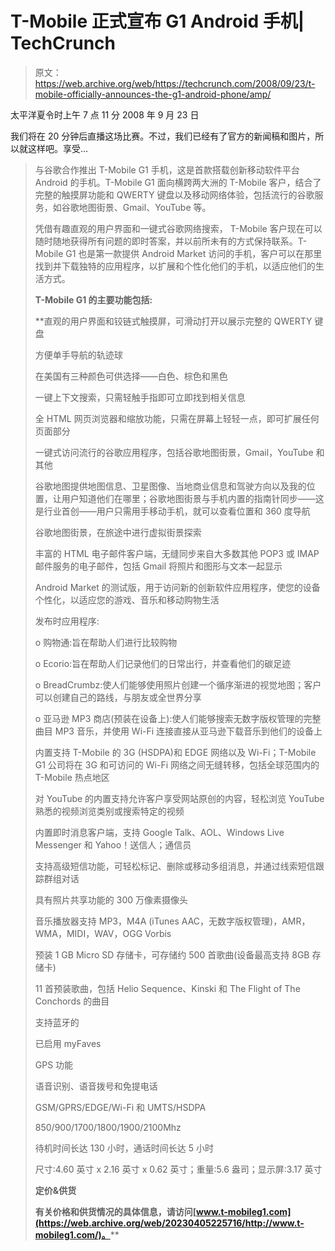# T-Mobile 正式宣布 G1 Android 手机| TechCrunch

> 原文：<https://web.archive.org/web/https://techcrunch.com/2008/09/23/t-mobile-officially-announces-the-g1-android-phone/amp/>

太平洋夏令时上午 7 点 11 分 2008 年 9 月 23 日

我们将在 20 分钟后直播这场比赛。不过，我们已经有了官方的新闻稿和图片，所以就这样吧。享受…

> 与谷歌合作推出 T-Mobile G1 手机，这是首款搭载创新移动软件平台 Android 的手机。T-Mobile G1 面向横跨两大洲的 T-Mobile 客户，结合了完整的触摸屏功能和 QWERTY 键盘以及移动网络体验，包括流行的谷歌服务，如谷歌地图街景、Gmail、YouTube 等。
> 
> 凭借有趣直观的用户界面和一键式谷歌网络搜索，
> T-Mobile 客户现在可以随时随地获得所有问题的即时答案，并以前所未有的方式保持联系。T-Mobile G1 也是第一款提供 Android Market 访问的手机，客户可以在那里找到并下载独特的应用程序，以扩展和个性化他们的手机，以适应他们的生活方式。
> 
> **T-Mobile G1 的主要功能包括:**
> 
>  **直观的用户界面和铰链式触摸屏，可滑动打开以展示完整的 QWERTY 键盘
> 
> 方便单手导航的轨迹球
> 
> 在美国有三种颜色可供选择——白色、棕色和黑色
> 
> 一键上下文搜索，只需轻触手指即可立即找到相关信息
> 
> 全 HTML 网页浏览器和缩放功能，只需在屏幕上轻轻一点，即可扩展任何页面部分
> 
> 一键式访问流行的谷歌应用程序，包括谷歌地图街景，Gmail，YouTube 和其他
> 
> 谷歌地图提供地图信息、卫星图像、当地商业信息和驾驶方向以及我的位置，让用户知道他们在哪里；谷歌地图街景与手机内置的指南针同步——这是行业首创——用户只需用手移动手机，就可以查看位置和 360 度导航
> 
> 谷歌地图街景，在旅途中进行虚拟街景探索
> 
> 丰富的 HTML 电子邮件客户端，无缝同步来自大多数其他 POP3 或 IMAP 邮件服务的电子邮件，包括 Gmail 将照片和图形与文本一起显示
> 
> Android Market 的测试版，用于访问新的创新软件应用程序，使您的设备个性化，以适应您的游戏、音乐和移动购物生活
> 
> 发布时应用程序:
> 
> o 购物通:旨在帮助人们进行比较购物
> 
> o Ecorio:旨在帮助人们记录他们的日常出行，并查看他们的碳足迹
> 
> o BreadCrumbz:使人们能够使用照片创建一个循序渐进的视觉地图；客户可以创建自己的路线，与朋友或全世界分享
> 
> o 亚马逊 MP3 商店(预装在设备上):使人们能够搜索无数字版权管理的完整曲目 MP3 音乐，并使用 Wi-Fi 连接直接从亚马逊下载音乐到他们的设备上
> 
> 内置支持 T-Mobile 的 3G (HSDPA)和 EDGE 网络以及 Wi-Fi；T-Mobile G1 公司将在 3G 和可访问的 Wi-Fi 网络之间无缝转移，包括全球范围内的 T-Mobile 热点地区
> 
> 对 YouTube 的内置支持允许客户享受网站原创的内容，轻松浏览 YouTube 熟悉的视频浏览类别或搜索特定的视频
> 
> 内置即时消息客户端，支持 Google Talk、AOL、Windows Live Messenger 和 Yahoo！送信人；通信员
> 
> 支持高级短信功能，可轻松标记、删除或移动多组消息，并通过线索短信跟踪群组对话
> 
> 具有照片共享功能的 300 万像素摄像头
> 
> 音乐播放器支持 MP3，M4A (iTunes AAC，无数字版权管理)，AMR，WMA，MIDI，WAV，OGG Vorbis
> 
> 预装 1 GB Micro SD 存储卡，可存储约 500 首歌曲(设备最高支持 8GB 存储卡)
> 
> 11 首预装歌曲，包括 Helio Sequence、Kinski 和 The Flight of The Conchords 的曲目
> 
> 支持蓝牙的
> 
> 已启用 myFaves
> 
> GPS 功能
> 
> 语音识别、语音拨号和免提电话
> 
> GSM/GPRS/EDGE/Wi-Fi 和 UMTS/HSDPA
> 
> 850/900/1700/1800/1900/2100Mhz
> 
> 待机时间长达 130 小时，通话时间长达 5 小时
> 
> 尺寸:4.60 英寸 x 2.16 英寸 x 0.62 英寸；重量:5.6 盎司；显示屏:3.17 英寸
> 
> **定价&供货**
> 
>  **有关价格和供货情况的具体信息，请访问[www.t-mobileg1.com](https://web.archive.org/web/20230405225716/http://www.t-mobileg1.com/)。****